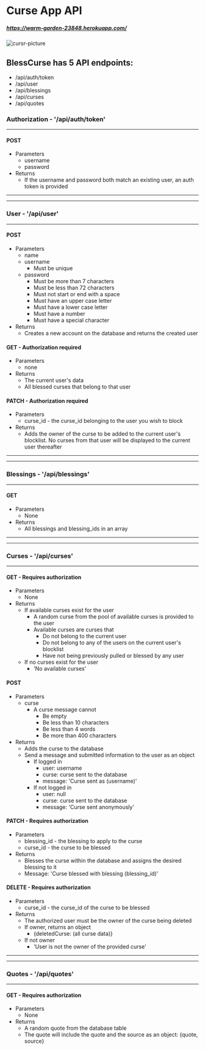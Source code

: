 # Curse App API
##### https://warm-garden-23848.herokuapp.com/

![cursr-picture](https://user-images.githubusercontent.com/62114382/91065697-6ce6c500-e5f6-11ea-8637-5e3ef06c9ee3.png)

<!-- The Curse App API uses 4 tables:
Blessings, Curses, Quotes, and Users

The Blessings Table has 2 attributes:
- **blessing_id**: This is an identifier used to match blessings to users and curses.
- **blessing**: This is the emoji that responds to a curse.

The Curses Table has 7 attributes:

- **curse_id**: This is an identifier used to match curses to users and blessings
- **curse**: This is the text string that the user writes and submits.
- **user_id**: This is an identifier to match a curse to the user who made it.
- **blessed**: This is a boolean that flags a curse for having been blessed.
- **blessing**: This is the response from the blesser.
- **pulled_by**: This matches a Blesser to the curse they blessed.
- **pulled_time**: This is the timestamp for when the curse was viewed by the blesser.

The Quotes table has 3 attributes:
- **quote_id**: Assigns an identifier integer to a quote
- **quote_text**: The actual quote.
- **quote_source**: The source of the quote.

The Users table has 8 attributes:
- **user_id**: Assigns an identifier integer to a user.
- **name**: An easily changable alias that does not affect login credentials.
- **username**: The first half of login credentials.
- **password**: The second half of login credentials.
- **totalblessings**: The number of times they have successfully Blessed a Curse.
- **lastblessing**: The timestamp of the last time they pulled a Curse.  This is used to time out inactive users.
- **limiter** : This is an integer that starts at and caps at 3.  Each Bless done reduces this by 1 and the user is barred from Blessing if the limiter is 0.  The limiter resets to 3 each day.
- **blocklist**: An array of the user_id's of any user the current user does not with see any curses from -->


## BlessCurse has 5 API endpoints:
- /api/auth/token
- /api/user
- /api/blessings
- /api/curses
- /api/quotes

### Authorization - '/api/auth/token'
---
#### POST
  - Parameters
    - username
    - password
  - Returns
    - If the username and password both match an existing user, an auth token is provided
---
---
### User - '/api/user'
---
#### POST
  - Parameters
    - name
    - username 
      - Must be unique
    - password
      - Must be more than 7 characters
      - Must be less than 72 characters
      - Must not start or end with a space
      - Must have an upper case letter
      - Must have a lower case letter
      - Must have a number
      - Must have a special character
  - Returns
    - Creates a new account on the database and returns the created user

#### GET - Authorization required
  - Parameters
    - none
  - Returns
    - The current user's data
    - All blessed curses that belong to that user

#### PATCH - Authorization required
  - Parameters
    - curse_id - the curse_id belonging to the user you wish to block
  - Returns
    - Adds the owner of the curse to be added to the current user's blocklist. No curses from that user will be displayed to the current user thereafter
---
---
### Blessings - '/api/blessings' 
---
#### GET
  - Parameters
    - None
  - Returns
    - All blessings and blessing_ids in an array
---
---
### Curses - '/api/curses'
---
#### GET - Requires authorization
  - Parameters
    - None
  - Returns
    - If available curses exist for the user
      - A random curse from the pool of available curses is provided to the user
      - Available curses are curses that
        - Do not belong to the current user
        - Do not belong to any of the users on the current user's blocklist
        - Have not being previously pulled or blessed by any user
    - If no curses exist for the user
      - 'No available curses'
#### POST
  - Parameters
    - curse
      - A curse message cannot
        - Be empty
        - Be less than 10 characters
        - Be less than 4 words
        - Be more than 400 characters
  - Returns
    - Adds the curse to the database
    - Send a message and submitted information to the user as an object
      - If logged in
        - user: username
        - curse: curse sent to the database
        - message: 'Curse sent as (username)'
      - If not logged in
        - user: null
        - curse: curse sent to the database
        - message: 'Curse sent anonymously'
#### PATCH - Requires authorization
  - Parameters
    - blessing_id - the blessing to apply to the curse
    - curse_id - the curse to be blessed
  - Returns
    - Blesses the curse within the database and assigns the desired blessing to it
    - Message: 'Curse blessed with blessing (blessing_id)'
#### DELETE - Requires authorization
  - Parameters
    - curse_id - the curse_id of the curse to be blessed
  - Returns
    - The authorized user must be the owner of the curse being deleted
    - If owner, returns an object
      - {deletedCurse: (all curse data)}
    - If not owner
      - 'User is not the owner of the provided curse'
---
---
### Quotes - '/api/quotes'
---
#### GET - Requires authorization
  - Parameters
    - None
  - Returns
    - A random quote from the database table
    - The quote will include the quote and the source as an object: {quote, source}
